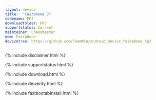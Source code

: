 ```yaml
---
layout: device
title:  "Fairphone 3"
codename: FP3
downloadfolder: FP3
supportstatus: Current
maintainer: Chaosmaster
oem: Fairphone
devicetree: https://github.com/TeamWin/android_device_fairphone_fp3
---
```


{% include disclaimer.html %}

{% include supportstatus.html %}

{% include download.html %}

{% include dmverity.html %}

{% include fastbootabinstall.html %}
